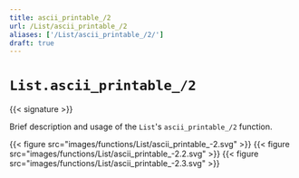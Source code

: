 ```yaml
---
title: ascii_printable_/2
url: /List/ascii_printable_/2
aliases: ['/List/ascii_printable_/2/']
draft: true
---
```


# `List.ascii_printable_/2`

{{< signature >}}

Brief description and usage of the `List`'s `ascii_printable_/2` function.

{{< figure src="images/functions/List/ascii_printable_-2.svg" >}}
{{< figure src="images/functions/List/ascii_printable_-2.2.svg" >}}
{{< figure src="images/functions/List/ascii_printable_-2.3.svg" >}}
